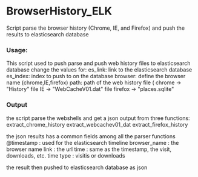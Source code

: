 # BrowserHistory_ELK
Script parse the browser history (Chrome, IE, and Firefox) and push the results to elasticsearch database



### Usage: 
This script used to push parse and push web history files to elasticsearch database
change the values for:
es_link: link to the elasticsearch database
es_index: index to push to on the database
browser: define the browser name (chrome,IE,firefox)
path: path of the web history file (
	chrome 	-> "History" file
	IE 		-> "WebCacheV01.dat" file
	firefox -> "places.sqlite"


### Output

the script parse the webshells and get a json output from three functions:
extract_chrome_history
extract_webcachev01_dat
extract_firefox_history

the json results has a common fields among all the parser functions
@timestamp    : used for the elasticsearch timeline
browser_name  : the browser name 
link          : the url
time          : same as the timestamp, the visit, downloads, etc. time
type          : visitis or downloads

the result then pushed to elasticsearch database as json

